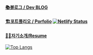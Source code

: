 #### [📚블로그 / Dev BLOG](https://oizys.tistory.com/)

#### [🏗포트폴리오 / Porfolio](https://oizys18.netlify.app) [![Netlify Status](https://api.netlify.com/api/v1/badges/67f30f92-5216-4d7f-bba3-836081ede21e/deploy-status)](https://app.netlify.com/sites/oizys18/deploys) 

#### [👨‍💼자기소개/Resume](https://chanwoo20.notion.site/659bf18fe1df459093081aa18acd4ede)


<!-- [![Anurag's github stats](https://github-readme-stats.vercel.app/api?username=oizys18)](https://github.com/oizys18/github-readme-stats)
 -->
[![Top Langs](https://github-readme-stats.vercel.app/api/top-langs/?username=oizys18&layout=compact)](https://github.com/oizys18/github-readme-stats)
<!-- 
<div align=center>
![Hits](https://hits.seeyoufarm.com/api/count/incr/badge.svg?url=https%3A%2F%2Fgithub.com%2FOizys18)
</div>
 -->
<!-- ### Participated Projects 
- [![그래잇](https://img.shields.io/badge/PJT-그래잇(GREAT)-orange)](https://github.com/Oizys18/GREAT)
- [![분실둥실](https://img.shields.io/badge/PJT-분실둥실(BSDS)-blue)](https://github.com/Oizys18/BSDS)
- [![아로새김](https://img.shields.io/badge/PJT-아로새김(Arosaegim)-red)](https://github.com/Oizys18/AROSAEGIM)
--> 

<!--
**Oizys18/Oizys18** is a ✨ _special_ ✨ repository because its `README.md` (this file) appears on your GitHub profile.

Here are some ideas to get you started:

- 🔭 I’m currently working on ...
- 🌱 I’m currently learning ...
- 👯 I’m looking to collaborate on ...
- 🤔 I’m looking for help with ...
- 💬 Ask me about ...
- 📫 How to reach me: ...
- 😄 Pronouns: ...
- ⚡ Fun fact: ...
-->
